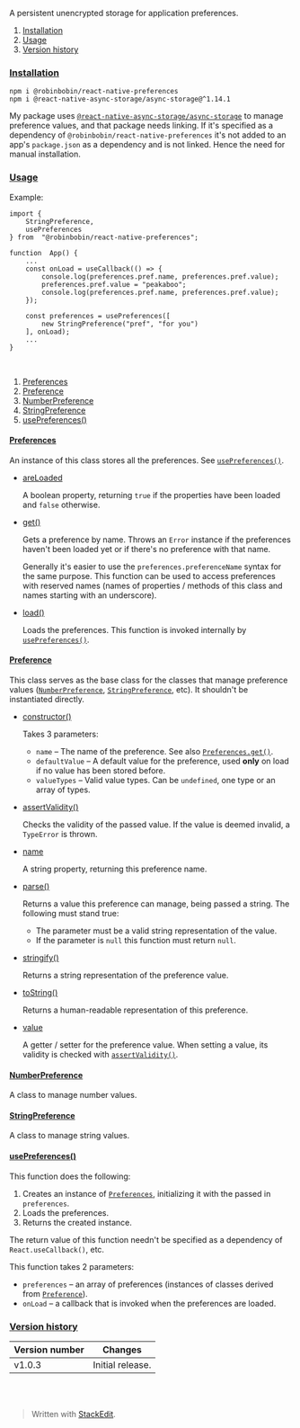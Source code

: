 ﻿A persistent unencrypted storage for application preferences.

1. <a name="cinstallation"></a>[Installation](#installation)
2. <a name="cusage"></a>[Usage](#usage)
3. <a name="cversionhistory"></a>[Version history](#versionhistory)

### <a name="installation"></a>[Installation](#cinstallation)

	npm i @robinbobin/react-native-preferences
	npm i @react-native-async-storage/async-storage@^1.14.1

My package uses [`@react-native-async-storage/async-storage`](https://www.npmjs.com/package/@react-native-async-storage/async-storage/v/1.14.1) to manage preference values, and that package needs linking. If it's specified as a dependency of `@robinbobin/react-native-preferences` it's not added to an app's `package.json` as a dependency and is not linked. Hence the need for manual installation.

### <a name="usage"></a>[Usage](#cusage)

Example:

	import {
		StringPreference,
		usePreferences
	} from  "@robinbobin/react-native-preferences";
	
	function  App() {
		...
		const onLoad = useCallback(() => {
			console.log(preferences.pref.name, preferences.pref.value);
			preferences.pref.value = "peakaboo";
			console.log(preferences.pref.name, preferences.pref.value);
		});
		
		const preferences = usePreferences([
			new StringPreference("pref", "for you")
		], onLoad);
		...
	}

<br>

1. <a name="cpreferences"></a>[Preferences](#preferences)
2. <a name="cpreference"></a>[Preference](#preference)
3. <a name="cnumberpreference"></a>[NumberPreference](#numberpreference)
4. <a name="cstringpreference"><a>[StringPreference](#stringpreference)
5. <a name="cusepreferences"></a>[usePreferences()](#usepreferences)

#### <a name="preferences"></a>[Preferences](#cpreferences)

An instance of this class stores all the preferences. See [`usePreferences()`](#usepreferences).

- [areLoaded](#preferences)

	A boolean property, returning `true` if the properties have been loaded and `false` otherwise.

- <a name="preferencesget"></a>[get()](#preferences)

	Gets a preference by name. Throws an `Error` instance if the preferences haven't been loaded yet or if there's no preference with that name.

	Generally it's easier to use the `preferences.preferenceName` syntax for the same purpose. This function can be used to access preferences with reserved names (names of properties / methods of this class and names starting with an underscore).

- [load()](#preferences)

	Loads the preferences. This function is invoked internally by [`usePreferences()`](#usepreferences).

#### <a name="preference"></a>[Preference](#cpreference)

This class serves as the base class for the classes that manage preference values ([`NumberPreference`](#numberpreference), [`StringPreference`](#stringpreference), etc). It shouldn't be instantiated directly.

- [constructor()](#preference)

	Takes 3 parameters:
	- `name` &ndash; The name of the preference. See also [`Preferences.get()`](#preferencesget).
	- `defaultValue` &ndash; A default value for the preference, used **only** on load if no value has been stored before.
	- `valueTypes` &ndash; Valid value types. Can be `undefined`, one type or an array of types.

- <a name="preferenceassertvalidity"></a>[assertValidity()](#preference)

	Checks the validity of the passed value. If the value is deemed invalid, a `TypeError` is thrown.

- [name](#preference)

	A string property, returning this preference name.

- [parse()](#preference)

	Returns a value this preference can manage, being passed a string. The following must stand true:
	- The parameter must be a valid string representation of the value.
	- If the parameter is `null` this function must return `null`.

- [stringify()](#preference)

	Returns a string representation of the preference value.

- [toString()](#preference)

	Returns a human-readable representation of this preference.

- [value](#preference)

	A getter / setter for the preference value. When setting a value, its validity is checked with [`assertValidity()`](#preferenceassertvalidity).

#### <a name="numberpreference"></a>[NumberPreference](#cnumberpreference)

A class to manage number values.

#### <a name="stringpreference"></a>[StringPreference](#cstringpreference)

A class to manage string values.

#### <a name="usePreferences"></a>[usePreferences()](#cusepreferences)

This function does the following:
1. Creates an instance of [`Preferences`](#preferences), initializing it with the passed in `preferences`.
2. Loads the preferences.
3. Returns the created instance.

The return value of this function needn't be specified as a dependency of `React.useCallback()`, etc.

This function takes 2 parameters:

- `preferences` &ndash; an array of preferences (instances of classes derived from [`Preference`](#preference)).
- `onLoad` &ndash; a callback that is invoked when the preferences are loaded.

### <a name="versionhistory"></a>[Version history](#cversionhistory)

Version number|Changes
-|-
v1.0.3|Initial release.

<br><br>
> Written with [StackEdit](https://stackedit.io/).
